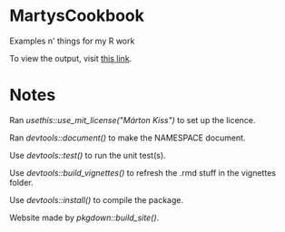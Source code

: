 # MartysCookbook
Examples n' things for my R work

To view the output, visit [this link](cookbook.html).

# Notes

Ran *usethis::use_mit_license("Márton Kiss")* to set up the licence.  

Ran *devtools::document()* to make the NAMESPACE document.  

Use *devtools::test()* to run the unit test(s).  

Use *devtools::build_vignettes()* to refresh the .rmd stuff in the vignettes folder.

Use *devtools::install()* to compile the package.

Website made by *pkgdown::build_site()*.
